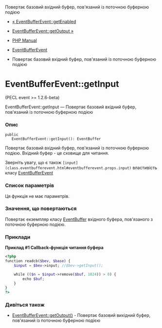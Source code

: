 Повертає базовий вхідний буфер, пов'язаний із поточною буферною подією

-   [« EventBufferEvent::getEnabled](eventbufferevent.getenabled.html)
    
-   [EventBufferEvent::getOutput »](eventbufferevent.getoutput.html)
    
-   [PHP Manual](index.html)
    
-   [EventBufferEvent](class.eventbufferevent.html)
    
-   Повертає базовий вхідний буфер, пов'язаний із поточною буферною подією
    

# EventBufferEvent::getInput

(PECL event >= 1.2.6-beta)

EventBufferEvent::getInput — Повертає базовий вхідний буфер, пов'язаний із поточною буферною подією

### Опис

```methodsynopsis
public
   EventBufferEvent::getInput(): EventBuffer
```

Повертає базовий вхідний буфер, пов'язаний із поточною буферною подією. Вхідний буфер - це сховище для читання.

Зверніть увагу, що є також `[input](class.eventbufferevent.html#eventbufferevent.props.input)` властивість класу [EventBufferEvent](class.eventbufferevent.html)

### Список параметрів

Ця функція не має параметрів.

### Значення, що повертаються

Повертає екземпляр класу [EventBuffer](class.eventbuffer.html) вхідного буфера, пов'язаного з поточною буферною подією.

### Приклади

**Приклад #1 Callback-функція читання буфера**

```php
<?php
function readcb($bev, $base) {
    $input = $bev->input; //$bev->getInput();

    while (($n = $input->remove($buf, 1024)) > 0) {
        echo $buf;
    }
}
?>
```

### Дивіться також

-   [EventBufferEvent::getOutput()](eventbufferevent.getoutput.html) - Повертає базовий вихідний буфер, пов'язаний із поточною буферною подією